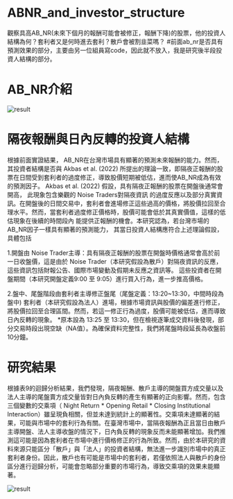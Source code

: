 # ABNR_and_investor_structure
觀察具高AB_NR(未來下個月的報酬可能會被修正，報酬下降)的股票，他的投資人結構為何？套利者又是何時進去套利？散戶會被割韭菜嗎？
#前面ab_nr是否具有預測效果的部分，主要由另一位組員寫code，因此就不放入，我是研究後半段投資人結構的部分。
# AB_NR介紹

![result](https://i.meee.com.tw/5gx4Oju.png)

# 隔夜報酬與日內反轉的投資人結構
根據前面實證結果， AB_NR在台灣市場具有顯著的預測未來報酬的能力。然而， 其投資者結構是否與 Akbas et al. (2022) 所提出的理論一致，即隔夜正報酬的股票在日間受到套利者的過度修正，導致股價短期被低估，進而使AB_NR成為有效的預測因子。
Akbas et al. (2022) 假設，具有隔夜正報酬的股票在開盤後通常會開高， 此現象包含樂觀的 Noise Traders對隔夜資訊 的過度反應以及部分真實資訊。在開盤後的日間交易中，套利者會進場修正這些過高的價格，將股價拉回至合理水平。然而，當套利者過度修正價格時，股價可能會低於其真實價值，這樣的低估現象在後續的時間段內 能提供正報酬的機會。本研究認為，若台灣市場的AB_NR因子一樣具有顯著的預測能力， 其當日投資人結構應符合上述理論假設，具體包括

1.開盤由 Noise Trader主導：具有隔夜正報酬的股票在開盤時價格通常會高於前一日收盤價，這是由於 Noise Trader（本研究假設為散戶）對隔夜資訊的反應，這些資訊包括財報公告、國際市場變動及假期未反應之資訊等。
這些投資者在開盤期間（本研究開盤定義9:00 至 9:05）進行買入行為，進一步推高價格。

2.盤中、尾盤階段由套利者主導修正盤尾（尾盤定義：13:20~13:30，中間時段為盤中) 套利者（本研究假設為法人）進場，根據市場資訊與股價的偏差進行修正，將股價拉回至合理區間。然而，若這一修正行為過度，股價可能被低估，進而導致日內反轉的現象。
*原本設為 13:25 至 13:30，但在檢視逐筆成交資料後發現，部分交易時段出現空缺（NA值）。為確保資料完整性，我們將尾盤時段延長為收盤前10分鐘。

# 研究結果
根據表9的迴歸分析結果，我們發現，隔夜報酬、散戶主導的開盤買方成交量以及法人主導的尾盤賣方成交量皆對日內負反轉的產生有顯著的正向影響。然而，包含三個變數的交乘項（ Night Return * Opening Retail * Closing Institutional Interaction）雖呈現負相關，但並未達到統計上的顯著性。交乘項未達顯著的結果，可能與市場中的套利行為有關。在臺灣市場中，當隔夜報酬為正且當日由散戶主導開盤、法人主導收盤的情況下，日內負反轉的現象反而未能顯著增加。我們推測這可能是因為套利者在市場中進行價格修正的行為所致。然而，由於本研究的資料來源只能區分「散戶」與「法人」的投資者結構，無法進一步識別市場中的真正套利者身份。因此，散戶也有可能是市場中的套利者，若僅依照法人與散戶的身份區分進行迴歸分析，可能會忽略部分重要的市場行為，導致交乘項的效果未能顯著。

![result](https://i.meee.com.tw/NY4lDl4.png)
